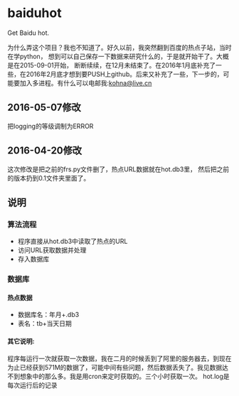 # baiduhot
Get Baidu hot.

为什么弄这个项目？我也不知道了。好久以前，我突然翻到百度的热点子站，当时在学python，
想到可以自己保存一下数据来研究什么的，于是就开始干了。大概是在2015-09-01开始，
断断续续，在12月未结束了。在2016年1月底补充了一些，在2016年2月底才想到要PUSH上github。后来又补充了一些，下一步的，可能要加入多进程。有什么可以电邮我:kohna@live.cn


## 2016-05-07修改
把logging的等级调制为ERROR

## 2016-04-20修改

这次修改是把之前的frs.py文件删了，热点URL数据就在hot.db3里，
然后把之前的版本扔到0.1文件夹里面了。

## 说明


### 算法流程

* 程序直接从hot.db3中读取了热点的URL
* 访问URL获取数据并处理
* 存入数据库


### 数据库

#### 热点数据

* 数据库名：年月+.db3
* 表名：tb+当天日期

#### 其它说明:
程序每运行一次就获取一次数据，我在二月的时候丢到了阿里的服务器去，到现在为止已经获到571M的数据了，可能中间有些问题，然后数据丢失了。我见数据达不到想象中的那么多。我是用cron来定时获取的。三个小时获取一次。
hot.log是每次运行后的记录


